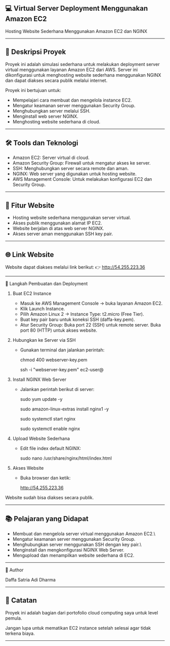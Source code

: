 ## 💻 Virtual Server Deployment Menggunakan Amazon EC2

Hosting Website Sederhana Menggunakan Amazon EC2 dan NGINX

---

## 📖 Deskripsi Proyek

Proyek ini adalah simulasi sederhana untuk melakukan deployment server virtual menggunakan layanan Amazon EC2 dari AWS. Server ini dikonfigurasi untuk menghosting website sederhana menggunakan NGINX dan dapat diakses secara publik melalui internet.

Proyek ini bertujuan untuk:

- Mempelajari cara membuat dan mengelola instance EC2.
- Mengatur keamanan server menggunakan Security Group.
- Menghubungkan server melalui SSH.
- Menginstall web server NGINX.
- Menghosting website sederhana di cloud.

---

## 🛠 Tools dan Teknologi

- Amazon EC2: Server virtual di cloud.
- Amazon Security Group: Firewall untuk mengatur akses ke server.
- SSH: Menghubungkan server secara remote dan aman.
- NGINX: Web server yang digunakan untuk hosting website.
- AWS Management Console: Untuk melakukan konfigurasi EC2 dan Security Group.

---

## 🌟 Fitur Website

- Hosting website sederhana menggunakan server virtual.
- Akses publik menggunakan alamat IP EC2.
- Website berjalan di atas web server NGINX.
- Akses server aman menggunakan SSH key pair.

---

## 🌐 Link Website

Website dapat diakses melalui link berikut:
👉 http://54.255.223.36

---

🚀 Langkah Pembuatan dan Deployment

1. Buat EC2 Instance

    - Masuk ke AWS Management Console → buka layanan Amazon EC2.
    - Klik Launch Instance.
    - Pilih Amazon Linux 2 → Instance Type: t2.micro (Free Tier).
    - Buat key pair baru untuk koneksi SSH (daffa-key.pem).
    - Atur Security Group:
        Buka port 22 (SSH) untuk remote server.
        Buka port 80 (HTTP) untuk akses website.

2. Hubungkan ke Server via SSH

    - Gunakan terminal dan jalankan perintah:

        chmod 400 webserver-key.pem

        ssh -i "webserver-key.pem" ec2-user@<Public-IP-EC2>

3. Install NGINX Web Server

    - Jalankan perintah berikut di server:

        sudo yum update -y
      
        sudo amazon-linux-extras install nginx1 -y
      
        sudo systemctl start nginx
    
        sudo systemctl enable nginx

4. Upload Website Sederhana

   - Edit file index default NGINX:

       sudo nano /usr/share/nginx/html/index.html

5. Akses Website

   - Buka browser dan ketik:

       http://54.255.223.36

Website sudah bisa diakses secara publik.

---

## 📚 Pelajaran yang Didapat

- Membuat dan mengelola server virtual menggunakan Amazon EC2.\
- Mengatur keamanan server menggunakan Security Group.
- Menghubungkan server menggunakan SSH dengan key pair.\
- Menginstall dan mengkonfigurasi NGINX Web Server.
- Mengupload dan menampilkan website sederhana di EC2.

---

👤 Author

Daffa Satria Adi Dharma

---

## 📌 Catatan

Proyek ini adalah bagian dari portofolio cloud computing saya untuk level pemula.

Jangan lupa untuk mematikan EC2 instance setelah selesai agar tidak terkena biaya.

---
